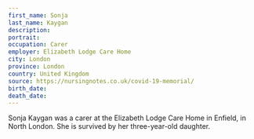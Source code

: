```yaml
---
first_name: Sonja
last_name: Kaygan
description: 
portrait: 
occupation: Carer
employer: Elizabeth Lodge Care Home
city: London
province: London
country: United Kingdom
source: https://nursingnotes.co.uk/covid-19-memorial/
birth_date: 
death_date: 
---
```


Sonja Kaygan was a carer at the Elizabeth Lodge Care Home in Enfield, in North London. She is survived by her three-year-old daughter.